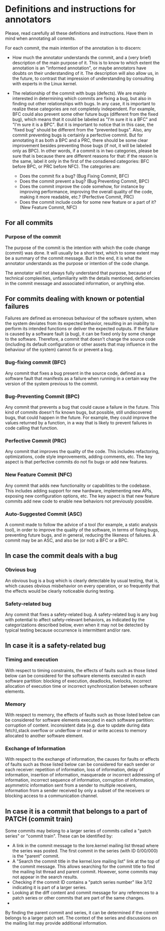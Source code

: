 # Definitions and instructions for annotators

Please, read carefully all these definitions and instructions. Have them in mind when annotating all commits.

For each commit, the main intention of the annotation is to discern:

* How much the annotator understands the commit, and a (very brief) description of the main purpose of it. This is to know to which extent the annotation is an "informed annotation", or maybe annotators have doubts on their understanding of it. The description will also allow us, in the future, to contrast that impression of understanding by consulting with experts in the Linux kernel.

* The relationship of the commit with bugs (defects). We are mainly interested in determining which commits are fixing a bug, but also in finding out other relationships with bugs. In any case, it is important to realize these categories are not completely independent. For example, BFC could also prevent some other future bugs (different from the fixed bug), which means that it could be labeled as "I'm sure it is a BFC" and "I'm sure it is a BPC". But it is important to notice that in this case, the "fixed bug" should be different from the "prevented bugs". Also, any commit preventing bugs is certainly a perfective commit. But for annotating it as both a BPC and a PRC, there should be some clear improvement besides preventing those bugs (if not, it will be labeled only as BPC). In other words, if a commit is in two categories, please be sure that is because there are different reasons for that: if the reason is the same, label it only in the first of the consdiered categories: BFC before BPC, or PRC before NFC). The categories are:
  * Does the commit fix a bug? (Bug Fixing Commit, BFC)
  * Does the commit prevent a bug? (Bug Preventing Commit, BPC)
  * Does the commit improve the code somehow, for instance by improving performance, improving the overall quality of the code, making it more readable, etc.? (Perfective Commit, PRC)
  * Does the commit include code for some new feature or a part of it? (New Feature Commit, NFC)



## For all commits

### Purpose of the commit

The purpose of the commit is the intention with which the code change (commit) was done. It will usually be a short text, which to some extent may be a summary of the commit message. But in the end, it is what the annotator understands as the purpose or intention of the code change.

The annotator will not always fully understand that purpose, because of technical complexities, unfamiliarity with the details mentioned, deficiencies in the commit message and associated information, or anything else.

## For commits dealing with known or potential failures

Failures are defined as erroneous behaviour of the software system, when the system deviates from its expected behavior, resulting in an inability to perform its intended functions or deliver the expected outputs. If the failure is caused by a software fault (a bug), it can be fixed only by some change to the software. Therefore, a commit that doesn't change the source code (including its default configuration or other assets that may influence in the behaviour of the system) cannot fix or prevent a bug.

### Bug-fixing commit (BFC)

Any commit that fixes a bug present in the source code, defined as a software fault that manifests as a failure when running in a certain way the version of the system previous to the commit.

### Bug-Preventing Commit (BPC)

Any commit that prevents a bug that could cause a failure in the future. This kind of commits doesn't fix known bugs, but possible, still undiscovered bugs, that could happen in the future. For example, they could improve the values returned by a function, in a way that is likely to prevent failures in code calling that function.

### Perfective Commit (PRC)

Any commit that improves the quality of the code. This includes refactoring, optimizations, code style improvements, adding comments, etc. The key aspect is that perfective commits do not fix bugs or add new features.

### New Feature Commit (NFC)

Any commit that adds new functionality or capabilities to the codebase. This includes adding support for new hardware, implementing new APIs, exposing new configuration options, etc. The key aspect is that new feature commits add new code to enable new behaviors not previously possible.

### Auto-Suggested Commit (ASC)

A commit made to follow the advice of a tool (for example, a static analysis tool), in order to improve the quality of the software, in terms of fixing bugs, preventing future bugs, and in general, reducing the likeness of failures. A commit may be an ASC, and also be (or not) a BFC or a BPC.

## In case the commit deals with a bug

### Obvious bug

An obvious bug is a bug which is clearly detectable by usual testing, that is, which causes obvious misbehavior on every operation, or so frequently that the effects would be clearly noticeable during testing.

### Safety-related bug

Any commit that fixes a safety-related bug.
A safety-related bug is any bug with potential to affect safety-relevant behaviors, as indicated by the categorizations described below, even when it may not be detected by typical testing because occurrence is intermittent and/or rare.

## In case it is a safety-related bug

### Timing and execution

With respect to timing constraints, the effects of faults such as those listed below can be considered for the software elements executed in each software partition: blocking of execution, deadlocks, livelocks, incorrect allocation of execution time or incorrect synchronization between software elements.

### Memory

With respect to memory, the effects of faults such as those listed below can be considered for software elements executed in each software partition: corruption of content. inconsistent data (e.g. due to update during data fetch),stack overflow or underflow or read or write access to memory allocated to another software element.

### Exchange of Information

With respect to the exchange of information, the causes for faults or effects of faults such as those listed below can be considered for each sender or each receiver: repetition of information, loss of information, delay of information, insertion of information, masquerade or incorrect addressing of information, incorrect sequence of information, corruption of information, asymmetric information sent from a sender to multiple receivers, information from a sender received by only a subset of the receivers or blocking access to a communication channel.

## In case it is a commit that belongs to a part of PATCH (commit train)


Some commits may belong to a larger series of commits called a "patch series" or "commit train". These can be identified by:
- A link in the commit message to the lore.kernel mailing list thread where the series was posted. The first commit in the series (with ID 0/00/000) is the "parent" commit.
- A "Search the commit title in the kernel.lore mailing list" link at the top of the commit message. This allows searching for the commit title to find the mailing list thread and parent commit. However, some commits may not appear in the search results.
- Checking if the commit ID contains a "patch series number" like 3/12 indicating it is part of a larger series.
- Looking at the diff content and commit message for any references to a patch series or other commits that are part of the same changes.
- 
By finding the parent commit and series, it can be determined if the commit belongs to a larger patch set. The context of the series and discussions on the mailing list may provide additional information.